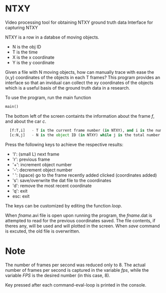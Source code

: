 # NTXY
Video processing tool for obtaining NTXY ground truth data
Interface for capturing NTXY

NTXY is a row in a databse of moving objects.
*   N is the obj ID
*   T is the time
*   X is the x coordinate
*   Y is the y coordinate

Given a file with N moving objects, how can manually trace with ease the (x,y) coordinates of the objects in each T frames?
This program provides an interface so that an invidual can collect the xy coordinates of the objects which is a useful basis of the ground truth data in a research.

To use the program, run the main function

```python
main()
```

The bottom left of the screen containts the information about the frame *f*, and about the car *c*.

```python
  [f:T,i]   - T is the current frame number (in NTXY), and i is the num of coords in that frame
  [c:N,j]   - N is the object ID (in NTXY) while j is the total number of clicked for object N at frame T
```
Press the following keys to achieve the respective results:
    
*    'l': (small L) next frame 
*    'r': previous frame
*    '+': increment object number 
*    '-': decrement object number
*    ' ': (space) go to the frame recently added clicked (coordinates added)
*    's': save/overwrite the dat file to the coordinates
*    'd': remove the most recent coordinate
*    'q': exit
*    esc: exit
    
The keys can be customized by editing the function *loop*.
 
When *fname*.avi file is open upon running the program, the *fname*.dat is attempted to read for the previous coordinates saved. The file contents, if theres any, will be used and will plotted in the screen.
When *save* command is excuted, the old file is overwritten. 

# Note
The number of frames per second was reduced only to 8. The actual number of frames per second is captured in the variable *fps*, while the variable *FPS* is the desired number (in this case, 8).

Key pressed after each command-eval-loop is printed in the console.
